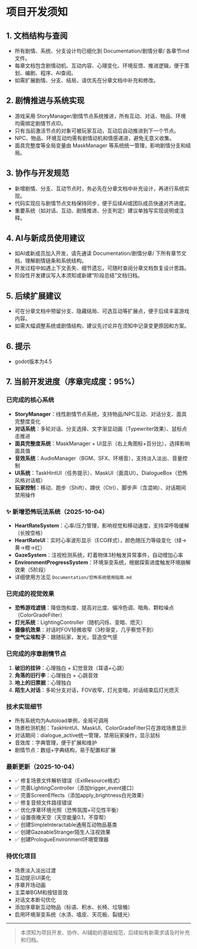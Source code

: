 # 项目开发须知

## 1. 文档结构与查阅
- 所有剧情、系统、分支设计均已细化到 Documentation/剧情分章/ 各章节md文件。
- 每章文档包含剧情动机、互动内容、心理变化、环境反馈、推进逻辑，便于策划、编剧、程序、AI查阅。
- 如需扩展剧情、分支、结局，请优先在分章文档中补充和修改。

## 2. 剧情推进与系统实现
- 游戏采用 StoryManager/剧情节点系统推进，所有互动、对话、物品、环境均需绑定剧情节点ID。
- 只有当前激活节点的对象可被玩家互动，互动后自动推进到下一个节点。
- NPC、物品、环境互动均需有剧情动机和情感递进，避免无意义收集。
- 面具完整度等全局变量由 MaskManager 等系统统一管理，影响剧情分支和结局。

## 3. 协作与开发规范
- 新增剧情、分支、互动节点时，务必先在分章文档中补充设计，再进行系统实现。
- 代码实现应与剧情节点文档保持同步，便于后续AI或团队成员快速对齐进度。
- 重要系统（如对话、互动、剧情推进、分支判定）建议单独写实现说明或注释。

## 4. AI与新成员使用建议
- 如AI或新成员加入开发，请先通读 Documentation/剧情分章/ 下所有章节文档，理解剧情链条和系统结构。
- 开发过程中如遇上下文丢失、细节遗忘，可随时查阅分章文档恢复设计思路。
- 阶段性开发建议写入本须知或新建“阶段总结”文档归档。

## 5. 后续扩展建议
- 可在分章文档中预留分支、隐藏结局、可选互动等扩展点，便于后续丰富游戏内容。
- 如需大幅调整系统或剧情结构，建议先讨论并在须知中记录变更原因和方案。

## 6. 提示
- godot版本为4.5

## 7. 当前开发进度（序章完成度：95%）

### 已完成的核心系统
- **StoryManager**：线性剧情节点系统，支持物品/NPC互动、对话分支、面具完整度变化
- **对话系统**：多轮对话、分支选择、文字渐显动画（Typewriter效果）、鼠标点击推进
- **面具完整度系统**：MaskManager + UI显示（右上角图标+百分比），选择影响面具值
- **音效系统**：AudioManager（BGM、SFX、环境音），支持淡入淡出、音量控制
- **UI系统**：TaskHintUI（任务提示）、MaskUI（面具UI）、DialogueBox（恐怖风格对话框）
- **玩家控制**：移动、跑步（Shift）、蹲伏（Ctrl）、脚步声（含混响）、对话期间禁用操作

### ✨ 新增恐怖玩法系统（2025-10-04）
- **HeartRateSystem**：心率/压力管理，影响视觉和移动速度，支持深呼吸缓解（长按空格）
- **HeartRateUI**：实时心率波形显示（ECG样式），颜色随压力等级变化（绿→黄→橙→红）
- **GazeSystem**：注视检测系统，盯着物体3秒触发异常事件，自动增加心率
- **EnvironmentProgressSystem**：环境渐变系统，根据探索进度触发环境崩解效果（5阶段）
- 详细使用方法见 `Documentation/恐怖系统使用指南.md`

### 已完成的视觉效果
- **恐怖游戏滤镜**：降低饱和度、提高对比度、偏冷色调、暗角、颗粒噪点（ColorGradeFilter）
- **灯光系统**：LightingController（随机闪烁、变暗、熄灭）
- **摄像机效果**：对话时FOV轻微收窄（3秒渐变，几乎察觉不到）
- **空气尘埃粒子**：跟随玩家，发光，营造空气感

### 已完成的序章剧情节点
1. **破旧的挂钟**：心理独白 + 幻觉音效（耳语+心跳）
2. **角落的旧行李**：心理独白 + 心跳音效
3. **地上的旧票据**：心理独白
4. **陌生人对话**：多轮分支对话，FOV收窄，灯光变暗，对话结束后灯光熄灭

### 技术实现细节
- 所有系统均为Autoload单例，全局可调用
- 场景检测机制：TaskHintUI、MaskUI、ColorGradeFilter只在游戏场景显示
- 对话期间：dialogue_active统一管理，禁用玩家操作，显示鼠标
- 音效库：字典管理，便于扩展和维护
- 剧情节点：数组+字典结构，易于配置和扩展

### 最新更新（2025-10-04）
- ✅ 修复场景文件解析错误（ExtResource格式）
- ✅ 完善LightingController（添加trigger_event接口）
- ✅ 完善ScreenEffects（添加apply_brightness白光效果）
- ✅ 修复音频文件路径错误
- ✅ 优化序章环境光照（恐怖氛围+可见性平衡）
- ✅ 设置夜晚天空（天空能量0.1，不穿帮）
- ✅ 创建SimpleInteractable通用互动物品基类
- ✅ 创建GazeableStranger陌生人注视效果
- ✅ 创建PrologueEnvironment环境管理器

### 待优化项目
- 场景淡入淡出过渡
- 互动提示UI美化
- 序章开场动画
- 主菜单BGM和按钮音效
- 对话文本断句优化
- 添加序章新互动物品（标语、积水、长椅、垃圾桶）
- 启用环境渐变系统（水渍、墙皮、天花板、裂缝光）

---

> 本须知为项目开发、协作、AI辅助的基础规范，后续如有新需求请及时补充和归档。
